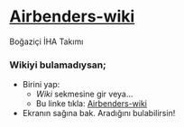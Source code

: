 # [Airbenders-wiki](https://github.com/airbenders/Airbenders-wiki/wiki)

Boğaziçi İHA Takımı


### Wikiyi bulamadıysan;
* Birini yap:
  * *Wiki* sekmesine gir
veya...
  * Bu linke tıkla: [Airbenders-wiki](https://github.com/airbenders/Airbenders-wiki/wiki)
* Ekranın sağına bak. Aradığını bulabilirsin!
